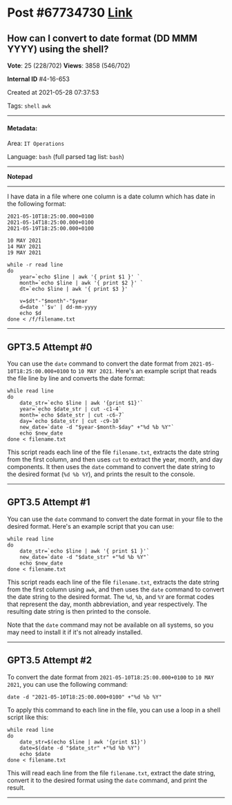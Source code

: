 
# Post \#67734730 [Link](https://stackoverflow.com/questions/67734730/)

## How can I convert to date format (DD MMM YYYY) using the shell?

**Vote**: 25 (228/702) **Views**: 3858 (546/702) 

**Internal ID** \#4-16-653

Created at 2021-05-28 07:37:53

Tags: `shell` `awk`

----------

#### Metadata:

Area: `IT Operations`

Language: `bash` (full parsed tag list: `bash`)

----------

**Notepad**


----------

I have data in a file where one column is a date column which has date in the following format:
```
2021-05-10T18:25:00.000+0100
2021-05-14T18:25:00.000+0100
2021-05-19T18:25:00.000+0100
```


```
10 MAY 2021
14 MAY 2021
19 MAY 2021
```


```
while -r read line
do
    year=`echo $line | awk '{ print $1 }' `
    month=`echo $line | awk '{ print $2 }' `
    dt=`echo $line | awk '{ print $3 }' `

    v=$dt"-"$month"-"$year
    d=date '`$v' | dd-mm-yyyy
    echo $d
done < /f/filename.txt
```



----------
        
## GPT3.5 Attempt \#0

You can use the `date` command to convert the date format from `2021-05-10T18:25:00.000+0100` to `10 MAY 2021`. Here's an example script that reads the file line by line and converts the date format:

```
while read line
do
    date_str=`echo $line | awk '{print $1}'`
    year=`echo $date_str | cut -c1-4`
    month=`echo $date_str | cut -c6-7`
    day=`echo $date_str | cut -c9-10`
    new_date=`date -d "$year-$month-$day" +"%d %b %Y"`
    echo $new_date
done < filename.txt
```

This script reads each line of the file `filename.txt`, extracts the date string from the first column, and then uses `cut` to extract the year, month, and day components. It then uses the `date` command to convert the date string to the desired format (`%d %b %Y`), and prints the result to the console.

--------

## GPT3.5 Attempt \#1

You can use the `date` command to convert the date format in your file to the desired format. Here's an example script that you can use:

```
while read line
do
    date_str=`echo $line | awk '{ print $1 }'`
    new_date=`date -d "$date_str" +"%d %b %Y"`
    echo $new_date
done < filename.txt
```

This script reads each line of the file `filename.txt`, extracts the date string from the first column using `awk`, and then uses the `date` command to convert the date string to the desired format. The `%d`, `%b`, and `%Y` are format codes that represent the day, month abbreviation, and year respectively. The resulting date string is then printed to the console.

Note that the `date` command may not be available on all systems, so you may need to install it if it's not already installed.

--------

## GPT3.5 Attempt \#2

To convert the date format from `2021-05-10T18:25:00.000+0100` to `10 MAY 2021`, you can use the following command:

```
date -d "2021-05-10T18:25:00.000+0100" +"%d %b %Y"
```

To apply this command to each line in the file, you can use a loop in a shell script like this:

```
while read line
do
    date_str=$(echo $line | awk '{print $1}')
    date=$(date -d "$date_str" +"%d %b %Y")
    echo $date
done < filename.txt
```

This will read each line from the file `filename.txt`, extract the date string, convert it to the desired format using the `date` command, and print the result.

--------
